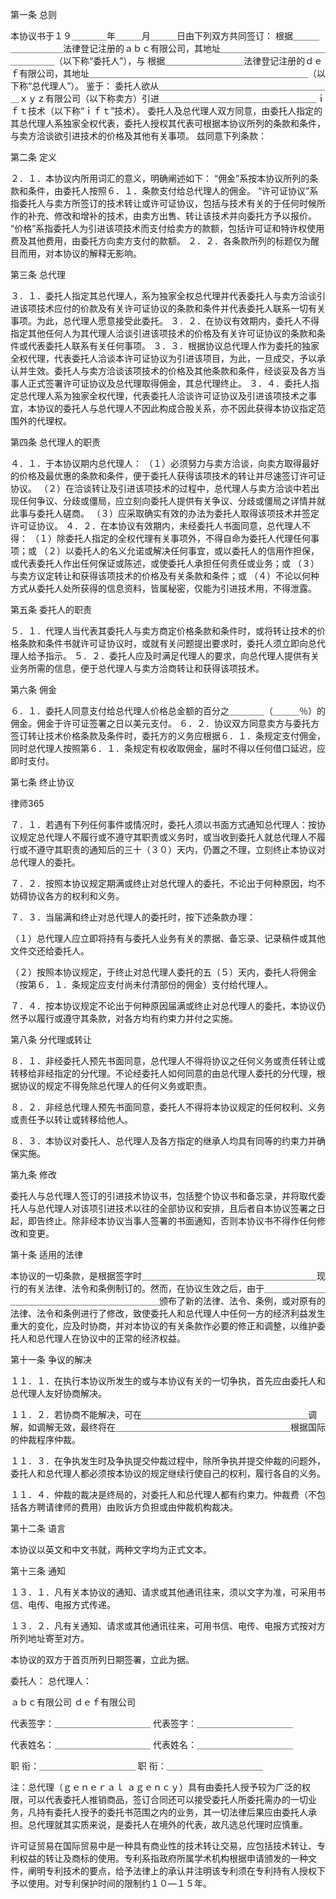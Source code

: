 
 第一条 总则
 
 本协议书于１９＿＿＿＿年＿＿＿月＿＿＿日由下列双方共同签订：
 根据＿＿＿＿＿＿＿＿＿法律登记注册的ａｂｃ有限公司，其地址＿＿＿＿＿＿＿＿＿＿＿＿＿＿＿＿＿（以下称“委托人”），与
 根据＿＿＿＿＿＿＿＿＿法律登记注册的ｄｅｆ有限公司，其地址＿＿＿＿＿＿＿＿＿＿＿＿＿＿＿＿＿＿＿＿＿＿＿＿＿（以下称“总代理人”）。
 鉴于：
 委托人欲从＿＿＿＿＿＿＿＿＿＿＿＿＿＿＿＿＿＿＿＿ｘｙｚ有限公司（以下称卖方）引进＿＿＿＿＿＿＿＿＿＿＿＿＿＿＿＿＿＿ｉｆｔ技术（以下称“ｉｆｔ”技术）。
 委托人及总代理人双方同意，由委托人指定的其总代理人系独家全权代表，委托人授权其代表可根据本协议所列的条款和条件，与卖方洽谈欲引进技术的价格及其他有关事项。
 兹同意下列条款：
 
 第二条 定义
 
 ２．１．本协议内所用词汇的意义，明确阐述如下：
 “佣金”系按本协议所列的条款和条件，由委托人按照６．１．条款支付给总代理人的佣金。
 “许可证协议”系指委托人与卖方所签订的技术转让或许可证协议，包括与技术有关的于任何时候所作的补充、修改和增补的技术，由卖方出售、转让该技术并向委托方予以报价。
 “价格”系指委托人为引进该项技术而支付给卖方的款额，包括许可证和特许权使用费及其他费用，由委托方向卖方支付的款额。
 ２．２．各条款所列的标题仅为醒目而用，对本协议的解释无影响。
 
 
 第三条 总代理
 
 
 ３．１．委托人指定其总代理人，系为独家全权总代理并代表委托人与卖方洽谈引进该项技术应付的价款及有关许可证协议的条款和条件并代表委托人联系一切有关事项。为此，总代理人愿意接受此委托。
 ３．２．在协议有效期内，委托人不得指定其他任何人为其代理人洽谈引进该项技术的价格及有关许可证协议的条款和条件或代表委托人联系有关任何事项。
 ３．３．根据协议总代理人作为委托的独家全权代理，代表委托人洽谈本许可证协议为引进该项目，为此，一旦成交，予以承认并生效。委托人与卖方洽谈该项技术的价格及其他条款和条件，经谈妥及各方当事人正式签署许可证协议及总代理取得佣金，其总代理终止。
 ３．４．委托人指定总代理人系为独家全权代理，代表委托人洽谈许可证协议及引进该项技术之事宜，本协议的委托人与总代理人不因此构成合股关系，亦不因此获得本协议指定范围外的代理权。
 
 
 第四条 总代理人的职责
 
 
 ４．１．于本协议期内总代理人：
 （１）必须努力与卖方洽谈，向卖方取得最好的价格及最优惠的条款和条件，便于委托人获得该项技术的转让并尽速签订许可证协议。
 （２）在洽谈转让及引进该项技术的过程中，总代理人与卖方洽谈中若出现任何争议、分歧或僵局，应立刻向委托人提供有关争议、分歧或僵局之详情并就此事与委托人磋商。
 （３）应采取确实有效的办法为委托人取得该项技术并签定许可证协议。
 ４．２．在本协议有效期内，未经委托人书面同意，总代理人不得：
 （１）除委托人指定的全权代理有关事项外，不得自命为委托人代理任何事项；或
 （２）以委托人的名义允诺或解决任何事宜，或以委托人的信用作担保，或代表委托人作出任何保证或陈述，或使委托人承担任何责任或业务；或
 （３）与卖方议定转让和获得该项技术的价格及有关条款和条件；或
 （４）不论以何种方式从委托人处所获得的信息资料，皆属秘密，仅能为引进技术用，不得泄露。
 
 
 第五条 委托人的职责
 
 
 ５．１．代理人当代表其委托人与卖方商定价格条款和条件时，或将转让技术的价格条款和条件书就许可证协议时，或就有关问题提出要求时，委托人须立即向总代理人给予指示。
 ５．２．委托人应及时满足代理人的要求，向总代理人提供有关业务所需的信息，便于总代理人与卖方洽商转让和获得该项技术。
 
 
 第六条 佣金
 
 
 ６．１．委托人同意支付给总代理人价格总金额的百分之＿＿＿＿（＿＿＿％）的佣金。佣金于许可证签署之日以美元支付。
 ６．２．协议双方同意卖方与委托方签订转让技术价格条款及条件时，委托方的义务应根据６．１．条规定支付佣金，同时总代理人按照第６．１．条规定有权收取佣金，届时不得以任何借口延迟，应即时支付。
 
 
 第七条 终止协议
 
 




 
律师365






 ７．１．若遇有下列任何事件或情况时，委托人须以书面方式通知总代理人：按协议规定总代理人不履行或不遵守其职责或义务时，或当收到委托人就总代理人不履行或不遵守其职责的通知后的三十（３０）天内，仍置之不理，立刻终止本协议对总代理人的委托。

 ７．２．按照本协议规定期满或终止对总代理人的委托，不论出于何种原因，均不妨碍协议各方的权利和义务。

 ７．３．当届满和终止对总代理人的委托时，按下述条款办理：

 （１）总代理人应立即将持有与委托人业务有关的票据、备忘录、记录稿件或其他文件交还给委托人。

 （２）按照本协议规定，于终止对总代理人委托的五（５）天内，委托人将佣金（按第６．１．条规定应支付尚未付清部份的佣金）支付给代理人。

 ７．４．按本协议规定不论出于何种原因届满或终止对总代理人的委托，本协议仍然予以履行或遵守其条款，对各方均有约束力并付之实施。

 第八条 分代理或转让

 ８．１．非经委托人预先书面同意，总代理人不得将协议之任何义务或责任转让或转移给非经指定的分代理。不论经委托人如何同意的由总代理人委托的分代理，根据协议的规定不得免除总代理人的任何义务或职责。

 ８．２．非经总代理人预先书面同意，委托人不得将本协议规定的任何权利、义务或责任予以转让或转移给他人。

 ８．３．本协议对委托人、总代理人及各方指定的继承人均具有同等的约束力并确保实施。

 

 第九条 修改

 

 委托人与总代理人签订的引进技术协议书，包括整个协议书和备忘录，并将取代委托人与总代理人对该项引进技术以往的全部协议和安排，且后者自本协议签署之日起，即告终止。除非经本协议当事人签署的书面通知，否则本协议书不得作任何修改和变更。

 

 第十条 适用的法律

 

 本协议的一切条款，是根据签字时＿＿＿＿＿＿＿＿＿＿＿＿＿＿＿＿＿＿＿＿现行的有关法律、法令和条例制订的。然而，在协议生效之后，由于＿＿＿＿＿＿＿＿＿＿＿＿＿＿＿＿＿＿＿＿＿＿＿＿颁布了新的法律、法令、条例，或对原有的法律、法令和条例进行了修改，致使委托人和总代理人中任何一方的经济利益发生重大的变化，应及时协商，并对本协议的有关条款作必要的修正和调整，以维护委托人和总代理人在协议中的正常的经济权益。

 第十一条 争议的解决

 １１．１．在执行本协议所发生的或与本协议有关的一切争执，首先应由委托人和总代理人友好协商解决。

 １１．２．若协商不能解决，可在＿＿＿＿＿＿＿＿＿＿＿＿＿＿＿＿＿＿＿调解，如调解无效，最终将在＿＿＿＿＿＿＿＿＿＿＿＿＿＿＿＿＿＿＿＿根据国际的仲裁程序仲裁。

 １１．３．在争执发生时及争执提交仲裁过程中，除所争执并提交仲裁的问题外，委托人和总代理人都必须按本协议的规定继续行使自己的权利，履行各自的义务。

 １１．４．仲裁的裁决是终局的，对委托人和总代理人都有约束力。仲裁费（不包括各方聘请律师的费用）由败诉方负担或由仲裁机构裁决。

 第十二条 语言

 本协议以英文和中文书就，两种文字均为正式文本。

 第十三条 通知

 １３．１．凡有关本协议的通知、请求或其他通讯往来，须以文字为准，可采用书信、电传、电报方式传递。

 １３．２．凡有关通知、请求或其他通讯往来，可用书信、电传、电报方式按对方所列地址寄至对方。

 本协议的双方于首页所列日期签署，立此为据。

 

 

 委托人： 总代理人：

 

 ａｂｃ有限公司 ｄｅｆ有限公司

 

 代表签字：＿＿＿＿＿＿＿＿＿＿＿ 代表签字：＿＿＿＿＿＿＿＿＿＿＿

 代表姓名：＿＿＿＿＿＿＿＿＿＿＿ 代表姓名：＿＿＿＿＿＿＿＿＿＿＿

 职 衔：＿＿＿＿＿＿＿＿＿＿＿ 职 衔：＿＿＿＿＿＿＿＿＿＿＿

 注：总代理（ｇｅｎｅｒａｌ ａｇｅｎｃｙ）具有由委托人授予较为广泛的权限，可以代表委托人推销商品，签订合同还可以接受委托人所委托需办的一切业务，凡持有委托人授予的委托书范围之内的业务，其一切法律后果应由委托人承担。总代理就其实质来说，是委托人在境外的代表，故凡选总代理时应慎重。

 许可证贸易在国际贸易中是一种具有商业性的技术转让交易，应包括技术转让、专利权益的转让及商标的使用。专利系指政府所属学术机构根据申请颁发的一种文件，阐明专利技术的要点，给予法律上的承认并注明该专利须在专利持有人授权下予以使用。对专利保护时间的限制约１０—１５年。

 


 

 
 
 
 
 
  


  
 

  


  


  
 
 
 
 

